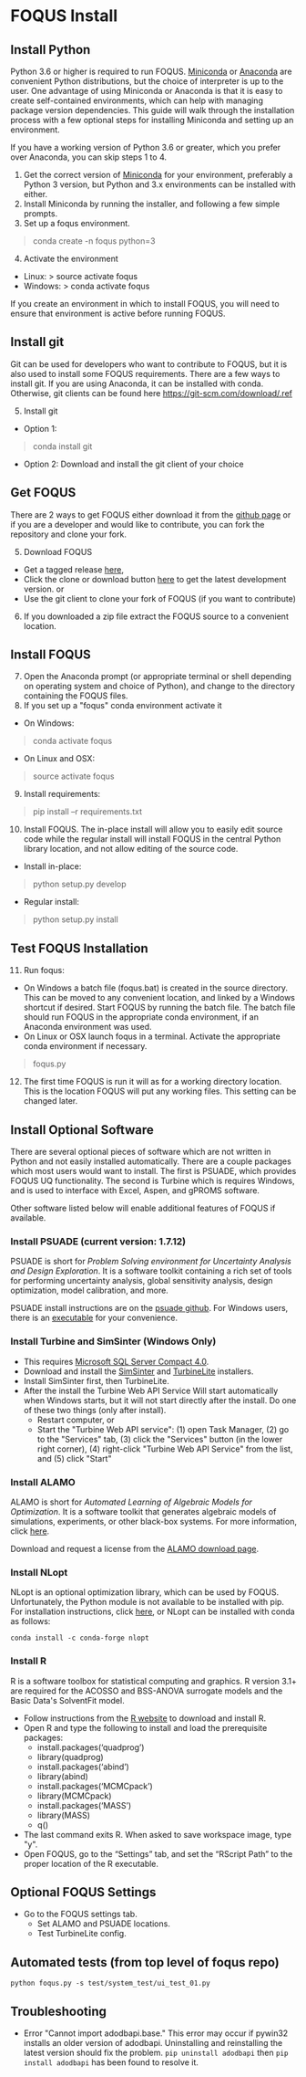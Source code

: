 # FOQUS Install

## Install Python

Python 3.6 or higher is required to run FOQUS. [Miniconda](https://docs.conda.io/en/latest/miniconda.html) or [Anaconda](https://www.anaconda.com/download/) are convenient Python distributions, but the choice of interpreter is up to the user. One advantage of using Miniconda or Anaconda is that it is easy to create self-contained environments, which can help with managing package version dependencies. This guide will walk through the installation process with a few optional steps for installing Miniconda and setting up an environment.

If you have a working version of Python 3.6 or greater, which you prefer over Anaconda,
you can skip steps 1 to 4.

1. Get the correct version of [Miniconda](https://docs.conda.io/en/latest/miniconda.html) for your environment, preferably a Python 3 version, but Python and 3.x environments can be installed with either.  
2. Install Miniconda by running the installer, and following a few simple prompts.
3. Set up a foqus environment.
  > conda create -n foqus python=3
4. Activate the environment
  - Linux: > source activate foqus
  - Windows: > conda activate foqus

If you create an environment in which to install FOQUS, you will need to ensure that environment is active before running FOQUS.

## Install git

Git can be used for developers who want to contribute to FOQUS, but it is also used to install some FOQUS requirements. There are a few ways to install git. If you are using Anaconda, it can be installed with conda. Otherwise, git clients can be found here https://git-scm.com/download/.ref

5. Install git
  - Option 1:
  > conda install git
  - Option 2: Download and install the git client of your choice

## Get FOQUS

There are 2 ways to get FOQUS either download it from the [github page](https://github.com/CCSI-Toolset/FOQUS) or if you are a developer and would like to contribute, you can fork the repository and clone your fork.

5. Download FOQUS
  - Get a tagged release [here](https://github.com/CCSI-Toolset/FOQUS/releases),
  - Click the clone or download button [here](https://github.com/CCSI-Toolset/FOQUS) to get the latest development version. or
  - Use the git client to clone your fork of FOQUS (if you want to contribute)
6. If you downloaded a zip file extract the FOQUS source to a convenient location.

## Install FOQUS

7. Open the Anaconda prompt (or appropriate terminal or shell depending on operating system and choice of Python), and change to the directory containing the FOQUS files.
8. If you set up a "foqus" conda environment activate it
  - On Windows:
  > conda activate foqus
  - On Linux and OSX:
  > source activate foqus
9. Install requirements:
  > pip install –r requirements.txt
10. Install FOQUS.  The in-place install will allow you to easily edit source code while the regular install will install FOQUS in the central Python library location, and not allow editing of the source code.
  - Install in-place:
  > python setup.py develop
  - Regular install:
  > python setup.py install

## Test FOQUS Installation

11. Run foqus:
  - On Windows a batch file (foqus.bat) is created in the source directory.  This can be moved to any convenient location, and linked by a Windows shortcut if desired.  Start FOQUS by running the batch file.  The batch file should run FOQUS in the appropriate conda environment, if an Anaconda environment was used.
  - On Linux or OSX launch foqus in a terminal.  Activate the appropriate conda environment if necessary.
  > foqus.py
12. The first time FOQUS is run it will as for a working directory location.  This is the location FOQUS will put any working files.  This setting can be changed later.

## Install Optional Software

There are several optional pieces of software which are not written in Python and not easily installed automatically. There are a couple packages which most users would want to install.  The first is PSUADE, which provides FOQUS UQ functionality. The second is Turbine which is requires Windows, and is used to interface with Excel, Aspen, and gPROMS software.

Other software listed below will enable additional features of FOQUS if available.

### Install PSUADE (current version: 1.7.12)

PSUADE is short for *Problem Solving environment for Uncertainty Analysis and Design Exploration*. It is a software toolkit containing a rich set of tools for performing uncertainty analysis, global sensitivity analysis, design optimization, model calibration, and more.

PSUADE install instructions are on the [psuade github](https://github.com/LLNL/psuade). For Windows users, there is an [executable](https://github.com/LLNL/psuade/releases) for your convenience.

### Install Turbine and SimSinter (Windows Only)
* This requires [Microsoft SQL Server Compact 4.0](https://www.microsoft.com/en-us/download/details.aspx?id=17876).
* Download and install the [SimSinter](https://github.com/CCSI-Toolset/SimSinter/releases/) and [TurbineLite](https://github.com/CCSI-Toolset/turb_sci_gate/releases/) installers.
* Install SimSinter first, then TurbineLite.
* After the install the Turbine Web API Service Will start automatically when Windows starts, but it will not start directly after the install. Do one of these two things (only after install).
    * Restart computer, or
    * Start the "Turbine Web API service": (1) open Task Manager, (2) go to the "Services" tab, (3) click the "Services" button (in the lower right corner), (4) right-click "Turbine Web API Service" from the list, and (5) click "Start"

### Install ALAMO

ALAMO is short for *Automated Learning of Algebraic Models for Optimization*. It is a software toolkit that generates algebraic models of simulations, experiments, or other black-box systems. For more information, click [here](http://archimedes.cheme.cmu.edu/?q=alamo).

Download and request a license from the [ALAMO download page](https://minlp.com/alamo-downloads).

### Install NLopt

NLopt is an optional optimization library, which can be used by FOQUS. Unfortunately,
the Python module is not available to be installed with pip. For installation
instructions, click [here](https://nlopt.readthedocs.io/en/latest/), or NLopt can be installed with conda as follows:

``conda install -c conda-forge nlopt``

### Install R

R is a software toolbox for statistical computing and graphics. R version 3.1+ are required for the ACOSSO and BSS-ANOVA surrogate models and the Basic Data's SolventFit model.

* Follow instructions from the [R website](http://cran.r-project.org/) to download and install R.
* Open R and type the following to install and load the prerequisite packages:
   * install.packages(‘quadprog’)
   * library(quadprog)
   * install.packages(‘abind’)
   * library(abind)
   * install.packages(‘MCMCpack’)
   * library(MCMCpack)
   * install.packages(‘MASS’)
   * library(MASS)
   * q()
* The last command exits R. When asked to save workspace image, type "y".
* Open FOQUS, go to the “Settings” tab, and set the “RScript Path” to the proper location of the R executable.

## Optional FOQUS Settings
* Go to the FOQUS settings tab.
  - Set ALAMO and PSUADE locations.
  - Test TurbineLite config.

## Automated tests (from top level of foqus repo)
``python foqus.py -s test/system_test/ui_test_01.py``

## Troubleshooting

* Error "Cannot import adodbapi.base." This error may occur if pywin32 installs an older version of adodbapi.  Uninstalling and reinstalling the latest version should fix the problem. ```pip uninstall adodbapi``` then ```pip install adodbapi``` has been found to resolve it.
